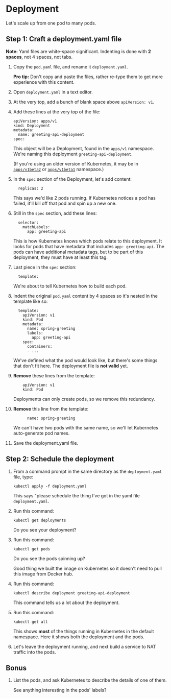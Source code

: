 # Deployment

Let's scale up from one pod to many pods.


## Step 1: Craft a deployment.yaml file

**Note:** Yaml files are white-space significant.  Indenting is done with **2 spaces**, not 4 spaces, not tabs.

1. Copy the `pod.yaml` file, and rename it `deployment.yaml`.

   **Pro tip:** Don't copy and paste the files, rather re-type them to get more experience with this content.

2. Open `deployment.yaml` in a text editor.

3. At the very top, add a bunch of blank space above `apiVersion: v1`.

4. Add these lines at the very top of the file:

   ```
   apiVersion: apps/v1
   kind: Deployment
   metadata:
     name: greeting-api-deployment
   spec:
   ```
   This object will be a Deployment, found in the `apps/v1` namespace.  We're naming this deployment `greeting-api-deployment`.

   (If you're using an older version of Kubernetes, it may be in [`apps/v1beta2`](https://v1-8.docs.kubernetes.io/docs/concepts/workloads/controllers/deployment/#creating-a-deployment) or [`apps/v1beta1`](https://v1-7.docs.kubernetes.io/docs/concepts/workloads/controllers/deployment/#creating-a-deployment) namespace.)

5. In the `spec` section of the Deployment, let's add content:

   ```
     replicas: 2
   ```

   This says we'd like 2 pods running.  If Kubernetes notices a pod has failed, it'll kill off that pod and spin up a new one.

6. Still in the `spec` section, add these lines:

   ```
     selector:
       matchLabels:
         app: greeting-api
   ```

   This is how Kubernetes knows which pods relate to this deployment.  It looks for pods that have metadata that includes `app: greeting-api`.  The pods can have additional metadata tags, but to be part of this deployment, they must have at least this tag.

7. Last piece in the `spec` section:

   ```
     template:
   ```

   We're about to tell Kubernetes how to build each pod.

8. Indent the original `pod.yaml` content by 4 spaces so it's nested in the template like so:

   ```
     template:
       apiVersion: v1
       kind: Pod
       metadata:
         name: spring-greeting
         labels:
           app: greeting-api
       spec:
         containers:
         - ...
   ```

   We've defined what the pod would look like, but there's some things that don't fit here.  The deployment file is **not valid** yet.

9. **Remove** these lines from the template:

   ```
       apiVersion: v1
       kind: Pod
   ```

   Deployments can only create pods, so we remove this redundancy.

10. **Remove** this line from the template:

    ```
          name: spring-greeting
    ```

    We can't have two pods with the same name, so we'll let Kubernetes auto-generate pod names.

11. Save the deployment.yaml file.


## Step 2: Schedule the deployment

1. From a command prompt in the same directory as the `deployment.yaml` file, type:

   ```
   kubectl apply -f deployment.yaml
   ```

   This says "please schedule the thing I've got in the yaml file `deployment.yaml`.

2. Run this command:

   ```
   kubectl get deployments
   ```

   Do you see your deployment?

3. Run this command:

   ```
   kubectl get pods
   ```

   Do you see the pods spinning up?

   Good thing we built the image on Kubernetes so it doesn't need to pull this image from Docker hub.

4. Run this command:

   ```
   kubectl describe deployment greeting-api-deployment
   ```

   This command tells us a lot about the deployment.

5. Run this command:

   ```
   kubectl get all
   ```

   This shows **most** of the things running in Kubernetes in the default namespace.  Here it shows both the deployment and the pods.

6. Let's leave the deployment running, and next build a service to NAT traffic into the pods.

## Bonus

1. List the pods, and ask Kubernetes to describe the details of one of them.

   See anything interesting in the pods' labels?
